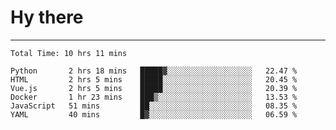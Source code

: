 # Hy there

---
<!--START_SECTION:waka-->

```text
Total Time: 10 hrs 11 mins

Python       2 hrs 18 mins   █████▓░░░░░░░░░░░░░░░░░░░   22.47 %
HTML         2 hrs 5 mins    █████░░░░░░░░░░░░░░░░░░░░   20.45 %
Vue.js       2 hrs 5 mins    █████░░░░░░░░░░░░░░░░░░░░   20.39 %
Docker       1 hr 23 mins    ███▒░░░░░░░░░░░░░░░░░░░░░   13.53 %
JavaScript   51 mins         ██░░░░░░░░░░░░░░░░░░░░░░░   08.35 %
YAML         40 mins         █▓░░░░░░░░░░░░░░░░░░░░░░░   06.59 %
```

<!--END_SECTION:waka-->
